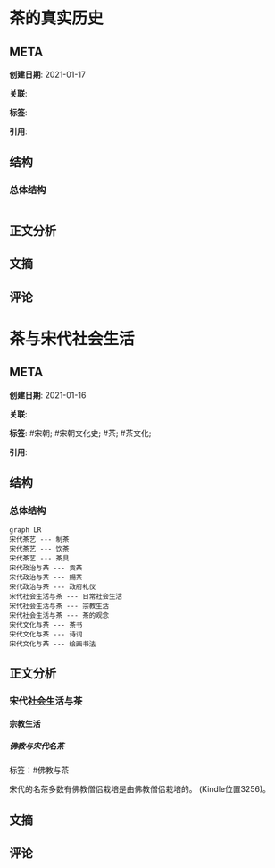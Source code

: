 # 茶的真实历史
## META

**创建日期**: 2021-01-17

**关联**:

**标签**:

**引用**:

## 结构

### 总体结构

```mermaid

```

## 正文分析

## 文摘

## 评论
# 茶与宋代社会生活

## META

**创建日期**: 2021-01-16

**关联**:

**标签**: #宋朝; #宋朝文化史; #茶; #茶文化;

**引用**:

## 结构

### 总体结构

```mermaid
graph LR
宋代茶艺 --- 制茶
宋代茶艺 --- 饮茶
宋代茶艺 --- 茶具
宋代政治与茶 --- 贡茶
宋代政治与茶 --- 赐茶
宋代政治与茶 --- 政府礼仪
宋代社会生活与茶 --- 日常社会生活
宋代社会生活与茶 --- 宗教生活
宋代社会生活与茶 --- 茶的观念
宋代文化与茶 --- 茶书
宋代文化与茶 --- 诗词
宋代文化与茶 --- 绘画书法
```

## 正文分析

### 宋代社会生活与茶

#### 宗教生活

##### 佛教与宋代名茶

标签：#佛教与茶

宋代的名茶多数有佛教僧侣栽培是由佛教僧侣栽培的。 (Kindle位置3256)。

## 文摘

## 评论
